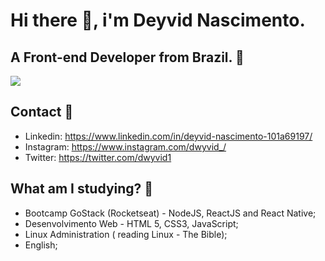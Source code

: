 # Hi there :wave:, i'm Deyvid Nascimento.
##  A Front-end Developer from Brazil. :purple_heart:

![](https://media.giphy.com/media/TfelnmQ8VU3K/giphy.gif)

## Contact :e-mail:
* Linkedin: https://www.linkedin.com/in/deyvid-nascimento-101a69197/
* Instagram: https://www.instagram.com/dwyvid_/
* Twitter: https://twitter.com/dwyvid1

## What am I studying? :rocket:
* Bootcamp GoStack (Rocketseat) - NodeJS, ReactJS and React Native;
* Desenvolvimento Web - HTML 5, CSS3, JavaScript;
* Linux Administration ( reading Linux - The Bible);
* English;

